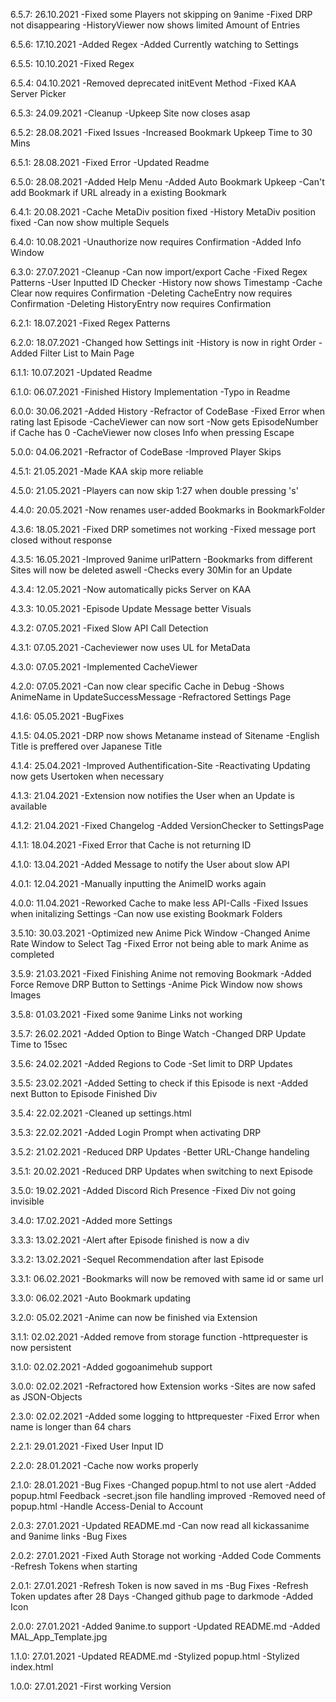 6.5.7: 26.10.2021
    -Fixed some Players not skipping on 9anime
    -Fixed DRP not disappearing
    -HistoryViewer now shows limited Amount of Entries

6.5.6: 17.10.2021
    -Added Regex
    -Added Currently watching to Settings

6.5.5: 10.10.2021
    -Fixed Regex

6.5.4: 04.10.2021
    -Removed deprecated initEvent Method
    -Fixed KAA Server Picker

6.5.3: 24.09.2021
    -Cleanup
    -Upkeep Site now closes asap

6.5.2: 28.08.2021
    -Fixed Issues
    -Increased Bookmark Upkeep Time to 30 Mins

6.5.1: 28.08.2021
    -Fixed Error
    -Updated Readme

6.5.0: 28.08.2021
    -Added Help Menu
    -Added Auto Bookmark Upkeep
    -Can't add Bookmark if URL already in a existing Bookmark

6.4.1: 20.08.2021
    -Cache MetaDiv position fixed
    -History MetaDiv position fixed
    -Can now show multiple Sequels

6.4.0: 10.08.2021
    -Unauthorize now requires Confirmation
    -Added Info Window

6.3.0: 27.07.2021
    -Cleanup
    -Can now import/export Cache
    -Fixed Regex Patterns
    -User Inputted ID Checker
    -History now shows Timestamp
    -Cache Clear now requires Confirmation
    -Deleting CacheEntry now requires Confirmation
    -Deleting HistoryEntry now requires Confirmation

6.2.1: 18.07.2021
    -Fixed Regex Patterns

6.2.0: 18.07.2021
    -Changed how Settings init
    -History is now in right Order
    -Added Filter List to Main Page

6.1.1: 10.07.2021
    -Updated Readme

6.1.0: 06.07.2021
    -Finished History Implementation
    -Typo in Readme

6.0.0: 30.06.2021
    -Added History
    -Refractor of CodeBase
    -Fixed Error when rating last Episode
    -CacheViewer can now sort
    -Now gets EpisodeNumber if Cache has 0
    -CacheViewer now closes Info when pressing Escape

5.0.0: 04.06.2021
    -Refractor of CodeBase
    -Improved Player Skips

4.5.1: 21.05.2021
    -Made KAA skip more reliable

4.5.0: 21.05.2021
    -Players can now skip 1:27 when double pressing 's'

4.4.0: 20.05.2021
    -Now renames user-added Bookmarks in BookmarkFolder

4.3.6: 18.05.2021
    -Fixed DRP sometimes not working
    -Fixed message port closed without response

4.3.5: 16.05.2021
    -Improved 9anime urlPattern
    -Bookmarks from different Sites will now be deleted aswell
    -Checks every 30Min for an Update

4.3.4: 12.05.2021
    -Now automatically picks Server on KAA

4.3.3: 10.05.2021
    -Episode Update Message better Visuals

4.3.2: 07.05.2021
    -Fixed Slow API Call Detection

4.3.1: 07.05.2021
    -Cacheviewer now uses UL for MetaData

4.3.0: 07.05.2021
    -Implemented CacheViewer

4.2.0: 07.05.2021
    -Can now clear specific Cache in Debug
    -Shows AnimeName in UpdateSuccessMessage
    -Refractored Settings Page

4.1.6: 05.05.2021
    -BugFixes

4.1.5: 04.05.2021
    -DRP now shows Metaname instead of Sitename
    -English Title is preffered over Japanese Title

4.1.4: 25.04.2021
    -Improved Authentification-Site
    -Reactivating Updating now gets Usertoken when necessary

4.1.3: 21.04.2021
    -Extension now notifies the User when an Update is available

4.1.2: 21.04.2021
    -Fixed Changelog
    -Added VersionChecker to SettingsPage

4.1.1: 18.04.2021
    -Fixed Error that Cache is not returning ID

4.1.0: 13.04.2021
    -Added Message to notify the User about slow API

4.0.1: 12.04.2021
    -Manually inputting the AnimeID works again

4.0.0: 11.04.2021
    -Reworked Cache to make less API-Calls
    -Fixed Issues when initalizing Settings
    -Can now use existing Bookmark Folders

3.5.10: 30.03.2021
    -Optimized new Anime Pick Window
    -Changed Anime Rate Window to Select Tag
    -Fixed Error not being able to mark Anime as completed

3.5.9: 21.03.2021
    -Fixed Finishing Anime not removing Bookmark
    -Added Force Remove DRP Button to Settings
    -Anime Pick Window now shows Images

3.5.8: 01.03.2021
    -Fixed some 9anime Links not working

3.5.7: 26.02.2021
    -Added Option to Binge Watch
    -Changed DRP Update Time to 15sec

3.5.6: 24.02.2021
    -Added Regions to Code
    -Set limit to DRP Updates

3.5.5: 23.02.2021
    -Added Setting to check if this Episode is next
    -Added next Button to Episode Finished Div

3.5.4: 22.02.2021
    -Cleaned up settings.html

3.5.3: 22.02.2021
    -Added Login Prompt when activating DRP

3.5.2: 21.02.2021
    -Reduced DRP Updates
    -Better URL-Change handeling

3.5.1: 20.02.2021
    -Reduced DRP Updates when switching to next Episode

3.5.0: 19.02.2021
    -Added Discord Rich Presence
    -Fixed Div not going invisible

3.4.0: 17.02.2021
    -Added more Settings

3.3.3: 13.02.2021
    -Alert after Episode finished is now a div

3.3.2: 13.02.2021
    -Sequel Recommendation after last Episode

3.3.1: 06.02.2021
    -Bookmarks will now be removed with same id or same url

3.3.0: 06.02.2021
    -Auto Bookmark updating

3.2.0: 05.02.2021
    -Anime can now be finished via Extension

3.1.1: 02.02.2021
    -Added remove from storage function
    -httprequester is now persistent

3.1.0: 02.02.2021
    -Added gogoanimehub support

3.0.0: 02.02.2021
    -Refractored how Extension works
    -Sites are now safed as JSON-Objects

2.3.0: 02.02.2021
    -Added some logging to httprequester
    -Fixed Error when name is longer than 64 chars

2.2.1: 29.01.2021
    -Fixed User Input ID

2.2.0: 28.01.2021
    -Cache now works properly

2.1.0: 28.01.2021
    -Bug Fixes
    -Changed popup.html to not use alert
    -Added popup.html Feedback
    -secret.json file handling improved
    -Removed need of popup.html
    -Handle Access-Denial to Account

2.0.3: 27.01.2021
    -Updated README.md
    -Can now read all kickassanime and 9anime links
    -Bug Fixes

2.0.2: 27.01.2021
    -Fixed Auth Storage not working
    -Added Code Comments
    -Refresh Tokens when starting

2.0.1: 27.01.2021
    -Refresh Token is now saved in ms
    -Bug Fixes
    -Refresh Token updates after 28 Days
    -Changed github page to darkmode
    -Added Icon

2.0.0: 27.01.2021
    -Added 9anime.to support
    -Updated README.md
    -Added MAL_App_Template.jpg

1.1.0: 27.01.2021
    -Updated README.md
    -Stylized popup.html
    -Stylized index.html

1.0.0: 27.01.2021
    -First working Version